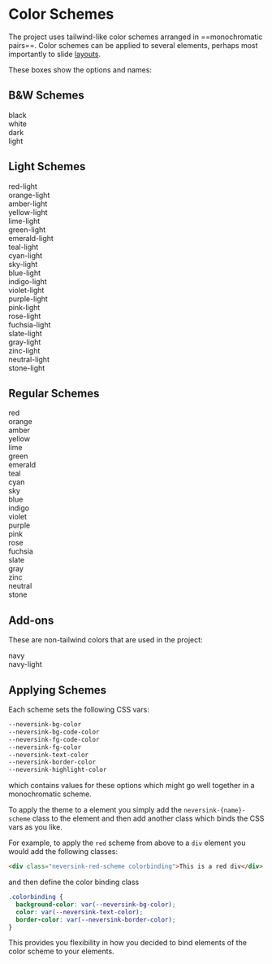 # Color Schemes

The project uses tailwind-like color schemes arranged in ==monochromatic pairs==.
Color schemes can be applied to several elements, perhaps most importantly to
slide [layouts](/layouts).

These boxes show the options and names:

## B&W Schemes

<div class="text-white bg-black pt-3 pb-3 pl-3 pr-3 m-1 rounded font-size-6 fw-700">black</div>
<div class="text-black bg-white border-1 border-solid border-black pt-3 pb-3 pl-3 pr-3 m-1 rounded font-size-6 fw-700">white</div>
<div class="text-gray-100 bg-gray-800 pt-3 pb-3 pl-3 pr-3 m-1 rounded font-size-6 fw-700">dark</div>
<div class="text-gray-800 bg-gray-100 pt-3 pb-3 pl-3 pr-3 m-1 rounded font-size-6 fw-700">light</div>

## Light Schemes

<div class="bg-red-100 text-red-500 pt-3 pb-3 pl-3 pr-3 m-1 rounded font-size-6 fw-700">red-light</div>
<div class="bg-orange-100 text-orange-600 pt-3 pb-3 pl-3 pr-3 m-1 rounded font-size-6 fw-700">orange-light</div>
<div class="bg-amber-100 text-amber-700 pt-3 pb-3 pl-3 pr-3 m-1 rounded font-size-6 fw-700">amber-light</div>
<div class="bg-yellow-100 text-yellow-700 pt-3 pb-3 pl-3 pr-3 m-1 rounded font-size-6 fw-700">yellow-light</div>
<div class="bg-lime-100 text-lime-700 pt-3 pb-3 pl-3 pr-3 m-1 rounded font-size-6 fw-700">lime-light</div>
<div class="bg-green-100 text-green-600 pt-3 pb-3 pl-3 pr-3 m-1 rounded font-size-6 fw-700">green-light</div>
<div class="bg-emerald-100 text-emerald-600 pt-3 pb-3 pl-3 pr-3 m-1 rounded font-size-6 fw-700">emerald-light</div>
<div class="bg-teal-100 text-teal-600 pt-3 pb-3 pl-3 pr-3 m-1 rounded font-size-6 fw-700">teal-light</div>
<div class="bg-cyan-100 text-cyan-600 pt-3 pb-3 pl-3 pr-3 m-1 rounded font-size-6 fw-700">cyan-light</div>
<div class="bg-sky-100 text-sky-600 pt-3 pb-3 pl-3 pr-3 m-1 rounded font-size-6 fw-700">sky-light</div>
<div class="bg-blue-100 text-blue-500 pt-3 pb-3 pl-3 pr-3 m-1 rounded font-size-6 fw-700">blue-light</div>
<div class="bg-indigo-100 text-indigo-500 pt-3 pb-3 pl-3 pr-3 m-1 rounded font-size-6 fw-700">indigo-light</div>
<div class="bg-violet-100 text-violet-500 pt-3 pb-3 pl-3 pr-3 m-1 rounded font-size-6 fw-700">violet-light</div>
<div class="bg-purple-100 text-purple-500 pt-3 pb-3 pl-3 pr-3 m-1 rounded font-size-6 fw-700">purple-light</div>
<div class="bg-pink-100 text-pink-500 pt-3 pb-3 pl-3 pr-3 m-1 rounded font-size-6 fw-700">pink-light</div>
<div class="bg-rose-100 text-rose-500 pt-3 pb-3 pl-3 pr-3 m-1 rounded font-size-6 fw-700">rose-light</div>
<div class="bg-fuchsia-100 text-fuchsia-600 pt-3 pb-3 pl-3 pr-3 m-1 rounded font-size-6 fw-700">fuchsia-light</div>
<div class="bg-slate-100 text-slate-500 pt-3 pb-3 pl-3 pr-3 m-1 rounded font-size-6 fw-700">slate-light</div>
<div class="bg-gray-100 text-gray-500 pt-3 pb-3 pl-3 pr-3 m-1 rounded font-size-6 fw-700">gray-light</div>
<div class="bg-zinc-100 text-zinc-500 pt-3 pb-3 pl-3 pr-3 m-1 rounded font-size-6 fw-700">zinc-light</div>
<div class="bg-neutral-100 text-neutral-500 pt-3 pb-3 pl-3 pr-3 m-1 rounded font-size-6 fw-700">neutral-light</div>
<div class="bg-stone-100 text-stone-500 pt-3 pb-3 pl-3 pr-3 m-1 rounded font-size-6 fw-700">stone-light</div>

## Regular Schemes

<div class="bg-red-500 text-red-100 pt-3 pb-3 pl-3 pr-3 m-1 rounded font-size-6 fw-700">red</div>
<div class="bg-orange-600 text-orange-100 pt-3 pb-3 pl-3 pr-3 m-1 rounded  font-size-6 fw-700">orange</div>
<div class="bg-amber-700 text-amber-100 pt-3 pb-3 pl-3 pr-3 m-1 rounded font-size-6 fw-700">amber</div>
<div class="bg-yellow-700 text-yellow-100 pt-3 pb-3 pl-3 pr-3 m-1 rounded font-size-6 fw-700">yellow</div>
<div class="bg-lime-700 text-lime-100 pt-3 pb-3 pl-3 pr-3 m-1 rounded font-size-6 fw-700">lime</div>
<div class="bg-green-600 text-green-100 pt-3 pb-3 pl-3 pr-3 m-1 rounded font-size-6 fw-700">green</div>
<div class="bg-emerald-600 text-emerald-100 pt-3 pb-3 pl-3 pr-3 m-1 rounded font-size-6 fw-700">emerald</div>
<div class="bg-teal-600 text-teal-100 pt-3 pb-3 pl-3 pr-3 m-1 rounded font-size-6 fw-700">teal</div>
<div class="bg-cyan-600 text-cyan-100 pt-3 pb-3 pl-3 pr-3 m-1 rounded font-size-6 fw-700">cyan</div>

<div class="bg-sky-600 text-sky-100 pt-3 pb-3 pl-3 pr-3 m-1 rounded font-size-6 fw-700">sky</div>
<div class="bg-blue-500 text-blue-100 pt-3 pb-3 pl-3 pr-3 m-1 rounded font-size-6 fw-700">blue</div>
<div class="bg-indigo-500 text-indigo-100 pt-3 pb-3 pl-3 pr-3 m-1 rounded font-size-6 fw-700">indigo</div>
<div class="bg-violet-500 text-violet-100 pt-3 pb-3 pl-3 pr-3 m-1 rounded font-size-6 fw-700">violet</div>
<div class="bg-purple-500 text-purple-100 pt-3 pb-3 pl-3 pr-3 m-1 rounded font-size-6 fw-700">purple</div>
<div class="bg-pink-500 text-pink-100 pt-3 pb-3 pl-3 pr-3 m-1 rounded font-size-6 fw-700">pink</div>
<div class="bg-rose-500 text-rose-100 pt-3 pb-3 pl-3 pr-3 m-1 rounded font-size-6 fw-700">rose</div>
<div class="bg-fuchsia-600 text-fuchsia-100 pt-3 pb-3 pl-3 pr-3 m-1 rounded font-size-6 fw-700">fuchsia</div>
<div class="bg-slate-500 text-slate-100 pt-3 pb-3 pl-3 pr-3 m-1 rounded font-size-6 fw-700">slate</div>
<div class="bg-gray-500 text-gray-100 pt-3 pb-3 pl-3 pr-3 m-1 rounded font-size-6 fw-700">gray</div>
<div class="bg-zinc-500 text-zinc-100 pt-3 pb-3 pl-3 pr-3 m-1 rounded font-size-6 fw-700">zinc</div>
<div class="bg-neutral-500 text-neutral-100 pt-3 pb-3 pl-3 pr-3 m-1 rounded font-size-6 fw-700">neutral</div>
<div class="bg-stone-500 text-stone-100 pt-3 pb-3 pl-3 pr-3 m-1 rounded font-size-6 fw-700">stone</div>

## Add-ons

These are non-tailwind colors that are used in the project:

<div class="text-gray-300 bg-navy-900 pt-3 pb-3 pl-3 pr-3 m-1 rounded font-size-6 fw-700">navy</div>
<div class="bg-gray-50 text-navy-900 pt-3 pb-3 pl-3 pr-3 m-1 rounded font-size-6 fw-700">navy-light</div>

## Applying Schemes

Each scheme sets the following CSS vars:

```css
--neversink-bg-color
--neversink-bg-code-color
--neversink-fg-code-color
--neversink-fg-color
--neversink-text-color
--neversink-border-color
--neversink-highlight-color
```

which contains values for these options which might go well together in a monochromatic scheme.

To apply the theme to a element you simply add the `neversink-{name}-scheme` class to the element and then add another class which binds the CSS vars as you like.

For example, to apply the `red` scheme from above to a `div` element you would add the following classes:

```html
<div class="neversink-red-scheme colorbinding">This is a red div</div>
```

and then define the color binding class

```css
.colorbinding {
  background-color: var(--neversink-bg-color);
  color: var(--neversink-text-color);
  border-color: var(--neversink-border-color);
}
```

This provides you flexibility in how you decided to bind elements of the color scheme to your elements.
